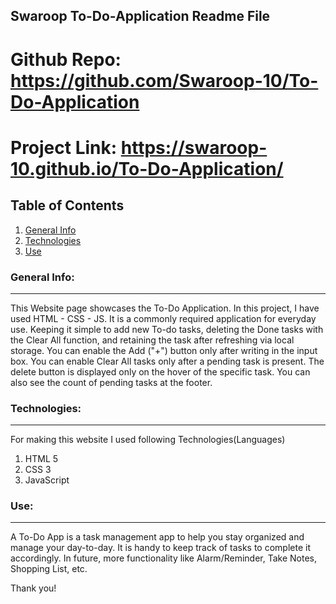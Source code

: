 ## Swaroop To-Do-Application Readme File

# Github Repo: https://github.com/Swaroop-10/To-Do-Application
# Project Link: https://swaroop-10.github.io/To-Do-Application/
## Table of Contents
1. [General Info](#general-info)
2. [Technologies](#technologies)
3. [Use](#Use)

### General Info:
**********************************************************************************************************************************************************
This Website page showcases the To-Do Application. In this project, I have used HTML - CSS - JS. It is a commonly required application for everyday use. Keeping it simple to add new To-do tasks, deleting the Done tasks with the Clear All function, and retaining the task after refreshing via local storage. You can enable the Add ("+") button only after writing in the input box. You can enable Clear All tasks only after a pending task is present. The delete button is displayed only on the hover of the specific task. You can also see the count of pending tasks at the footer.

### Technologies:
**********************************************************************************************************************************************************
For making this website I used following Technologies(Languages)
1. HTML 5
2. CSS 3
3. JavaScript

### Use:
***********************************************************************************************************************************************************
A To-Do App is a task management app to help you stay organized and manage your day-to-day. It is handy to keep track of tasks to complete it accordingly. In future, more functionality like Alarm/Reminder, Take Notes, Shopping List, etc. 

Thank you!
